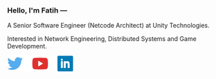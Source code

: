 ### Hello, I'm Fatih —

A Senior Software Engineer (Netcode Architect) at Unity Technologies.

Interested in Network Engineering, Distributed Systems and Game Development.

[![Twitter](icons/twitter.svg)](https://twitter.com/ThusSpokeNomad)
[![YouTube](icons/youtube.svg)](https://youtube.com/@ThusSpokeNomad)
[![LinkedIn](icons/linkedin.svg)](https://linkedin.com/in/ThusSpokeNomad)
